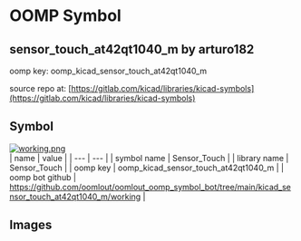 # OOMP Symbol  
## sensor_touch_at42qt1040_m  by arturo182  
  
oomp key: oomp_kicad_sensor_touch_at42qt1040_m  
  
source repo at: [https://gitlab.com/kicad/libraries/kicad-symbols](https://gitlab.com/kicad/libraries/kicad-symbols)  
## Symbol  
  
[![working.png](working_600.png)](working.png)  
| name | value | 
| --- | --- | 
| symbol name | Sensor_Touch | 
| library name | Sensor_Touch | 
| oomp key | oomp_kicad_sensor_touch_at42qt1040_m | 
| oomp bot github | https://github.com/oomlout/oomlout_oomp_symbol_bot/tree/main/kicad_sensor_touch_at42qt1040_m/working | 
## Images  
